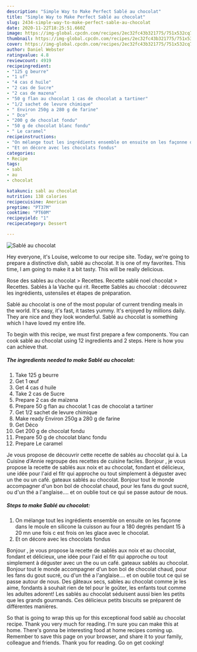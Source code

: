 ```yaml
---
description: "Simple Way to Make Perfect Sablé au chocolat"
title: "Simple Way to Make Perfect Sablé au chocolat"
slug: 2434-simple-way-to-make-perfect-sable-au-chocolat
date: 2020-11-22T18:25:51.660Z
image: https://img-global.cpcdn.com/recipes/2ec32fc43b321775/751x532cq70/sable-au-chocolat-photo-principale-de-la-recette.jpg
thumbnail: https://img-global.cpcdn.com/recipes/2ec32fc43b321775/751x532cq70/sable-au-chocolat-photo-principale-de-la-recette.jpg
cover: https://img-global.cpcdn.com/recipes/2ec32fc43b321775/751x532cq70/sable-au-chocolat-photo-principale-de-la-recette.jpg
author: Daniel Webster
ratingvalue: 4.8
reviewcount: 4919
recipeingredient:
- "125 g beurre"
- "1 uf"
- "4 cas d huile"
- "2 cas de Sucre"
- "2 cas de mazena"
- "50 g flan au chocolat 1 cas de chocolat a tartiner"
- "1/2 sachet de levure chimique"
- " Environ 250g a 280 g de farine"
- " Dco"
- "200 g de chocolat fondu"
- "50 g de chocolat blanc fondu"
- " Le caramel"
recipeinstructions:
- "On mélange tout les ingrédients ensemble on ensuite on les façonne dans le moule en silicone la cuisson au four a 180 degrés pendant 15 à 20 mn une fois c est frois on les glace avec le chocolat."
- "Et on décore avec les chocolats fondus"
categories:
- Recipe
tags:
- sabl
- au
- chocolat

katakunci: sabl au chocolat 
nutrition: 138 calories
recipecuisine: American
preptime: "PT37M"
cooktime: "PT60M"
recipeyield: "1"
recipecategory: Dessert

---
```



![Sablé au chocolat](https://img-global.cpcdn.com/recipes/2ec32fc43b321775/751x532cq70/sable-au-chocolat-photo-principale-de-la-recette.jpg)

Hey everyone, it's Louise, welcome to our recipe site. Today, we're going to prepare a distinctive dish, sablé au chocolat. It is one of my favorites. This time, I am going to make it a bit tasty. This will be really delicious.

Rose des sables au chocolat &gt; Recettes. Recette sablé noel chocolat &gt; Recettes. Sablés à la Vache qui rit. Recette Sablés au chocolat : découvrez les ingrédients, ustensiles et étapes de préparation.

Sablé au chocolat is one of the most popular of current trending meals in the world. It's easy, it's fast, it tastes yummy. It's enjoyed by millions daily. They are nice and they look wonderful. Sablé au chocolat is something which I have loved my entire life.


To begin with this recipe, we must first prepare a few components. You can cook sablé au chocolat using 12 ingredients and 2 steps. Here is how you can achieve that.

<!--inarticleads1-->

##### The ingredients needed to make Sablé au chocolat:

1. Take 125 g beurre
1. Get 1 œuf
1. Get 4 cas d huile
1. Take 2 cas de Sucre
1. Prepare 2 cas de maïzena
1. Prepare 50 g flan au chocolat 1 cas de chocolat a tartiner
1. Get 1/2 sachet de levure chimique
1. Make ready  Environ 250g a 280 g de farine
1. Get  Déco
1. Get 200 g de chocolat fondu
1. Prepare 50 g de chocolat blanc fondu
1. Prepare  Le caramel


Je vous propose de découvrir cette recette de sablés au chocolat qui à. La Cuisine d&#39;Annie regroupe des recettes de cuisine faciles. Bonjour , je vous propose la recette de sablés aux noix et au chocolat, fondant et délicieux, une idée pour l&#39;aid el fitr qui approche ou tout simplement à déguster avec un the ou un café. gateaux sablés au chocolat. Bonjour tout le monde accompagner d&#39;un bon bol de chocolat chaud, pour les fans du gout sucré, ou d&#39;un thé a l&#39;anglaise…. et on oublie tout ce qui se passe autour de nous. 

<!--inarticleads2-->

##### Steps to make Sablé au chocolat:

1. On mélange tout les ingrédients ensemble on ensuite on les façonne dans le moule en silicone la cuisson au four a 180 degrés pendant 15 à 20 mn une fois c est frois on les glace avec le chocolat.
1. Et on décore avec les chocolats fondus


Bonjour , je vous propose la recette de sablés aux noix et au chocolat, fondant et délicieux, une idée pour l&#39;aid el fitr qui approche ou tout simplement à déguster avec un the ou un café. gateaux sablés au chocolat. Bonjour tout le monde accompagner d&#39;un bon bol de chocolat chaud, pour les fans du gout sucré, ou d&#39;un thé a l&#39;anglaise…. et on oublie tout ce qui se passe autour de nous. Des gâteaux secs, sables au chocolat comme je les aime, fondants à souhait rien de tel pour le goûter, les enfants tout comme les adultes adorent! Les sablés au chocolat séduisent aussi bien les petits que les grands gourmands. Ces délicieux petits biscuits se préparent de différentes manières. 

So that is going to wrap this up for this exceptional food sablé au chocolat recipe. Thank you very much for reading. I'm sure you can make this at home. There's gonna be interesting food at home recipes coming up. Remember to save this page on your browser, and share it to your family, colleague and friends. Thank you for reading. Go on get cooking!

